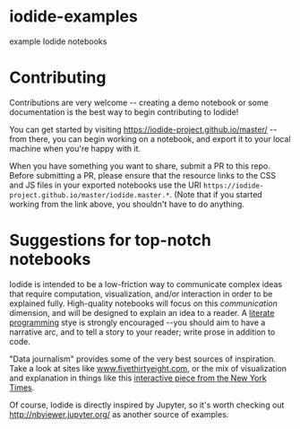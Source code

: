 # iodide-examples
example Iodide notebooks

# Contributing
Contributions are very welcome -- creating a demo notebook or some documentation is the best way to begin contributing to Iodide!

You can get started by visiting https://iodide-project.github.io/master/ -- from there, you can begin working on a notebook, and export it to your local machine when you're happy with it.

When you have something you want to share, submit a PR to this repo. Before submitting a PR, please ensure that the resource links to the CSS and JS files in your exported notebooks use the URI `https://iodide-project.github.io/master/iodide.master.*`. (Note that if you started working from the link above, you shouldn't have to do anything.

# Suggestions for top-notch notebooks

Iodide is intended to be a low-friction way to communicate complex ideas that require computation, visualization, and/or interaction in order to be explained fully. High-quality notebooks will focus on this *communication* dimension, and will be designed to explain an idea to a reader. A [literate programming](https://en.wikipedia.org/wiki/Literate_programming) stye is strongly encouraged --you should aim to have a narrative arc, and to tell a story to your reader; write prose in addition to code.

"Data journalism" provides some of the very best sources of inspiration. Take a look at sites like www.fivethirtyeight.com, or the mix of visualization and explanation in things like this [interactive piece from the New York Times](https://www.nytimes.com/interactive/2017/11/28/upshot/what-the-tax-bill-would-look-like-for-25000-middle-class-families.html).

Of course, Iodide is directly inspired by Jupyter, so it's worth checking out http://nbviewer.jupyter.org/ as another source of examples.
